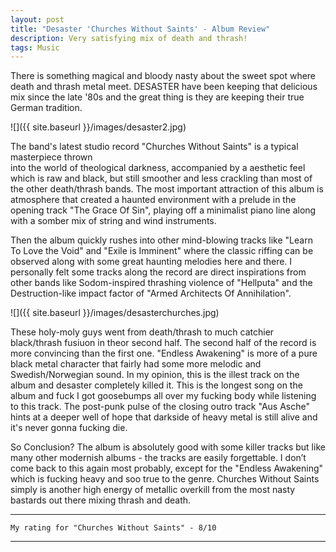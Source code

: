 ```yaml
---
layout: post
title: "Desaster 'Churches Without Saints' - Album Review"
description: Very satisfying mix of death and thrash!
tags: Music
---
```


There is something magical and bloody nasty about the sweet 
spot where death and thrash metal meet. DESASTER have been keeping that delicious mix 
since the late '80s and the great thing is they are keeping their true German tradition.

![]({{ site.baseurl }}/images/desaster2.jpg)

The band's latest studio record "Churches Without Saints" is a typical masterpiece thrown  
into the world of theological darkness, accompanied by a aesthetic feel which is raw and black, 
but still smoother and less crackling than most of the other death/thrash bands. 
The most important attraction of this album is atmosphere that created a haunted environment with a prelude in 
the opening track "The Grace Of Sin", playing off a minimalist piano line along with a somber mix of string and wind instruments.

Then the album quickly rushes into other mind-blowing tracks like "Learn To Love the Void" and "Exile is Imminent" where the classic riffing 
can be observed along with some great haunting melodies here and there. I personally felt some tracks along the record are direct 
inspirations from other bands like Sodom-inspired thrashing violence of "Hellputa" and 
the Destruction-like impact factor of "Armed Architects Of Annihilation".

![]({{ site.baseurl }}/images/desasterchurches.jpg)

These holy-moly guys went from death/thrash to much catchier black/thrash fusiuon in theor second half. The second half of the record is more 
convincing than the first one. "Endless Awakening" is more of a pure black metal character that fairly had some more melodic and Swedish/Norwegian sound. 
In my opinion, this is the illest track on the album and desaster completely killed it. This is the longest song on the album and fuck I got goosebumps all over 
my fucking body while listening to this track. The post-punk pulse of the closing outro track "Aus Asche" 
hints at a deeper well of hope that darkside of heavy metal is still alive and it's never gonna fucking die.

So Conclusion?
The album is absolutely good with some killer tracks but like many other modernish albums - the tracks are easily forgettable. 
I don’t come back to this again most probably, except for the "Endless Awakening" which is fucking heavy and soo true to the genre. 
Churches Without Saints simply is another high energy of metallic overkill from the most nasty bastards out there mixing thrash and death.

---

`My rating for "Churches Without Saints" - 8/10`

---
